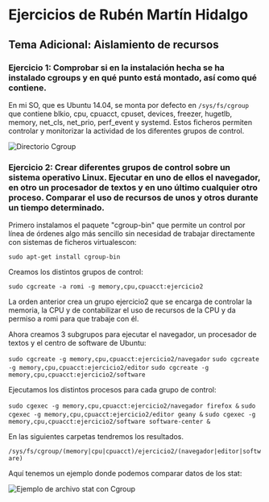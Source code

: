 # Ejercicios de Rubén Martín Hidalgo
## Tema Adicional: Aislamiento de recursos
### Ejercicio 1: Comprobar si en la instalación hecha se ha instalado cgroups y en qué punto está montado, así como qué contiene.

En mi SO, que es Ubuntu 14.04, se monta por defecto en `/sys/fs/cgroup` que contiene blkio, cpu, cpuacct, cpuset, devices, freezer, hugetlb, memory, net_cls, net_prio, perf_event y systemd. Estos ficheros permiten controlar y monitorizar la actividad de los diferentes grupos de control. 

![Directorio Cgroup](https://www.dropbox.com/s/91tbc57j204ktok/lsCgroup.PNG?dl=1)

### Ejercicio 2: Crear diferentes grupos de control sobre un sistema operativo Linux. Ejecutar en uno de ellos el navegador, en otro un procesador de textos y en uno último cualquier otro proceso. Comparar el uso de recursos de unos y otros durante un tiempo determinado.

Primero instalamos el paquete "cgroup-bin" que permite un control por línea de órdenes algo más sencillo sin necesidad de trabajar directamente con sistemas de ficheros virtualescon:

 `sudo apt-get install cgroup-bin`

Creamos los distintos grupos de control: 

 `sudo cgcreate -a romi -g memory,cpu,cpuacct:ejercicio2`

La orden anterior crea un grupo ejercicio2 que se encarga de controlar la memoria, la CPU y de contabilizar el uso de recursos de la CPU y da permiso a romi para que trabaje con él. 

Ahora creamos 3 subgrupos para  ejecutar  el  navegador,  un  procesador  de  textos  y  el centro de software de Ubuntu:

 `sudo cgcreate -g memory,cpu,cpuacct:ejercicio2/navegador`
 `sudo cgcreate -g memory,cpu,cpuacct:ejercicio2/editor`
 `sudo cgcreate -g memory,cpu,cpuacct:ejercicio2/software`
 
Ejecutamos los distintos procesos para cada grupo de control:

 `sudo cgexec -g memory,cpu,cpuacct:ejercicio2/navegador firefox &`
 `sudo cgexec -g memory,cpu,cpuacct:ejercicio2/editor geany &`
 `sudo cgexec -g memory,cpu,cpuacct:ejercicio2/software software-center &`

En las siguientes carpetas tendremos los resultados.
 
 `/sys/fs/cgroup/(memory|cpu|cpuacct)/ejercicio2/(navegador|editor|software)`

Aquí tenemos un ejemplo donde podemos comparar datos de los stat:

![Ejemplo de archivo stat con Cgroup](https://www.dropbox.com/s/bkn7tzkx55ku0q5/statCGROUP.png?dl=1)

